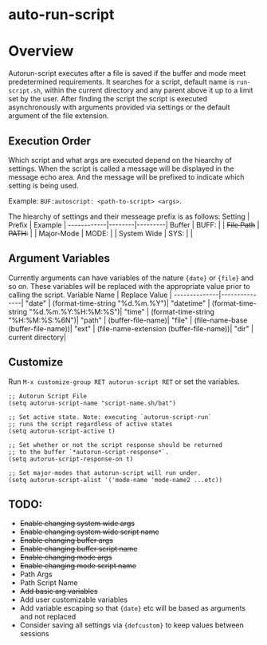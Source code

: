 # auto-run-script

# Overview
Autorun-script executes after a file is saved if the buffer and mode meet predetermined requirements. It searches for a script, default name is `run-script.sh`, within the current directory and any parent above it up to a limit set by the user. After finding the script the script is executed asynchronously with arguments provided via settings or the default argument of the file extension.

## Execution Order
Which script and what args are executed depend on the hiearchy of settings.
When the script is called a message will be displayed in the message
echo area. And the message will be prefixed to indicate which setting is being
used.

Example: `BUF:autoscript: <path-to-script> <args>`.


The hiearchy of settings and their messeage prefix is as follows:
Setting     | Prefix | Example |
------------|--------|---------|
Buffer      | BUFF:  | |
~~File Path~~ | ~~PATH:~~ | |
Major-Mode  | MODE:  | |
System Wide | SYS:   | |


## Argument Variables
Currently arguments can have variables of the nature `{date}` or `{file}` and so on. These variables will be replaced with the appropriate value prior to calling the script.
Variable Name | Replace Value |
--------------|---------------|
"date" | (format-time-string "%d.%m.%Y")|
"datetime" | (format-time-string "%d.%m.%Y:%H:%M:%S")|
"time" | (format-time-string "%H:%M:%S:%6N")|
"path" | (buffer-file-name)|
"file" | (file-name-base (buffer-file-name))|
"ext"  | (file-name-extension (buffer-file-name))|
"dir"  | current directory|


## Customize

Run `M-x customize-group RET autorun-script RET` or set the variables.

``` emacs-lisp
;; Autorun Script File
(setq autorun-script-name "script-name.sh/bat")

;; Set active state. Note: executing `autorun-script-run`
;; runs the script regardless of active states
(setq autorun-script-active t)

;; Set whether or not the script response should be returned
;; to the buffer `*autorun-script-response*`.
(setq autorun-script-response-on t)

;; Set major-modes that autorun-script will run under.
(setq autorun-script-alist '('mode-name 'mode-name2 ...etc))
```

## TODO:
- ~~Enable changing system wide args~~
- ~~Enable changing system wide script name~~
- ~~Enable changing buffer args~~
- ~~Enable changing buffer script name~~
- ~~Enable changing mode args~~
- ~~Enable changing mode script name~~
- Path Args
- Path Script Name
- ~~Add basic arg variables~~
- Add user customizable variables
- Add variable escaping so that `{date}` etc will be based as arguments and not replaced
- Consider saving all settings via `{defcustom}` to keep values between sessions

